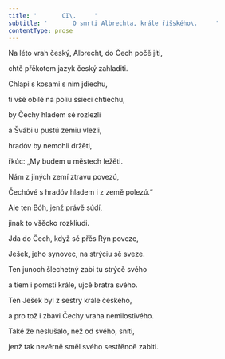 ```yaml
---
title: '       CI\.     '
subtitle: '       O smrti Albrechta, krále říšského\.     '
contentType: prose
---
```


Na léto vrah český, Albrecht, do Čech počě jíti,

chtě přěkotem jazyk český zahladiti.

Chlapi s kosami s ním jdiechu,

ti všě obilé na poliu ssieci chtiechu,

by Čechy hladem sě rozlezli

a Švábi u pustú zemiu vlezli,

hradóv by nemohli držěti,

řkúc: „My budem u městech ležěti.

Nám z jiných zemí ztravu povezú,

Čechóvé s hradóv hladem i z země polezú.“

Ale ten Bóh, jenž právě súdí,

jinak to všěcko rozkliudi.

Jda do Čech, když sě přěs Rýn poveze,

Ješek, jeho synovec, na strýciu sě sveze.

Ten junoch šlechetný zabi tu strýcě svého

a tiem i pomsti krále, ujcě bratra svého.

Ten Ješek byl z sestry krále českého,

a pro tož i zbavi Čechy vraha nemilostivého.

Také že neslušalo, než od svého, sníti,

jenž tak nevěrně směl svého sestřěncě zabiti.
